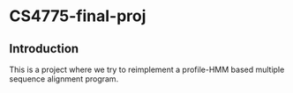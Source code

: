 # CS4775-final-proj

## Introduction

This is a project where we try to reimplement a profile-HMM based multiple sequence alignment program. 

